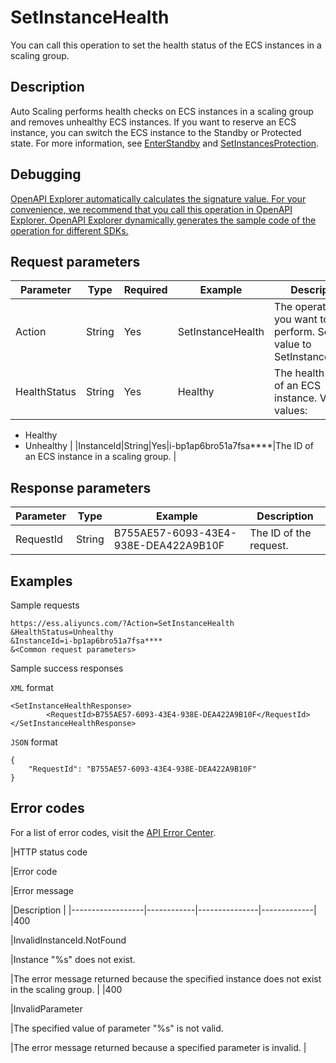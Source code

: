 # SetInstanceHealth

You can call this operation to set the health status of the ECS instances in a scaling group.

## Description

Auto Scaling performs health checks on ECS instances in a scaling group and removes unhealthy ECS instances. If you want to reserve an ECS instance, you can switch the ECS instance to the Standby or Protected state. For more information, see [EnterStandby](~~69678~~) and [SetInstancesProtection](~~71517~~).

## Debugging

[OpenAPI Explorer automatically calculates the signature value. For your convenience, we recommend that you call this operation in OpenAPI Explorer. OpenAPI Explorer dynamically generates the sample code of the operation for different SDKs.](https://api.aliyun.com/#product=Ess&api=SetInstanceHealth&type=RPC&version=2014-08-28)

## Request parameters

|Parameter|Type|Required|Example|Description|
|---------|----|--------|-------|-----------|
|Action|String|Yes|SetInstanceHealth|The operation that you want to perform. Set the value to SetInstanceHealth. |
|HealthStatus|String|Yes|Healthy|The health status of an ECS instance. Valid values:

-   Healthy
-   Unhealthy |
|InstanceId|String|Yes|i-bp1ap6bro51a7fsa\*\*\*\*|The ID of an ECS instance in a scaling group. |

## Response parameters

|Parameter|Type|Example|Description|
|---------|----|-------|-----------|
|RequestId|String|B755AE57-6093-43E4-938E-DEA422A9B10F|The ID of the request. |

## Examples

Sample requests

```
https://ess.aliyuncs.com/?Action=SetInstanceHealth
&HealthStatus=Unhealthy
&InstanceId=i-bp1ap6bro51a7fsa****
&<Common request parameters>
```

Sample success responses

`XML` format

```
<SetInstanceHealthResponse>
        <RequestId>B755AE57-6093-43E4-938E-DEA422A9B10F</RequestId>
</SetInstanceHealthResponse>
```

`JSON` format

```
{
    "RequestId": "B755AE57-6093-43E4-938E-DEA422A9B10F"
}
```

## Error codes

For a list of error codes, visit the [API Error Center](https://error-center.alibabacloud.com/status/product/Ess).

|HTTP status code

|Error code

|Error message

|Description |
|------------------|------------|---------------|-------------|
|400

|InvalidInstanceId.NotFound

|Instance "%s" does not exist.

|The error message returned because the specified instance does not exist in the scaling group. |
|400

|InvalidParameter

|The specified value of parameter "%s" is not valid.

|The error message returned because a specified parameter is invalid. |

